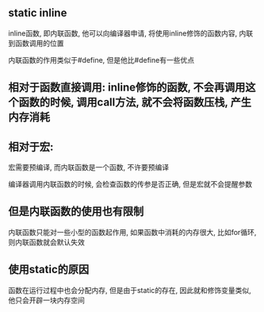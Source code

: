 ## static inline

inline函数, 即内联函数, 他可以向编译器申请, 将使用inline修饰的函数内容, 内联到函数调用的位置

内联函数的作用类似于#define, 但是他比#define有一些优点

## 相对于函数直接调用: inline修饰的函数, 不会再调用这个函数的时候, 调用call方法, 就不会将函数压栈, 产生内存消耗

## 相对于宏:

宏需要预编译, 而内联函数是一个函数, 不许要预编译

编译器调用内联函数的时候, 会检查函数的传参是否正确, 但是宏就不会提醒参数

## 但是内联函数的使用也有限制

内联函数只能对一些小型的函数起作用, 如果函数中消耗的内存很大, 比如for循环, 则内联函数就会默认失效

## 使用static的原因

函数在运行过程中也会分配内存, 但是由于static的存在, 因此就和修饰变量类似, 他只会开辟一块内存空间
